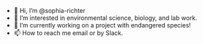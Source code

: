- 👋 Hi, I’m @sophia-richter
- 👀 I’m interested in environmental science, biology, and lab work. 
- 🌱 I’m currently working on a project with endangered species! 
- 📫 How to reach me email or by Slack. 

<!---
sophia-richter/sophia-richter is a ✨ special ✨ repository because its `README.md` (this file) appears on your GitHub profile.
You can click the Preview link to take a look at your changes.
--->
